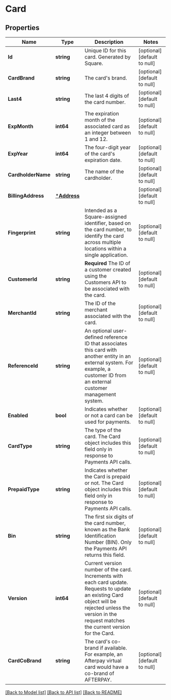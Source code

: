 # Card

## Properties
Name | Type | Description | Notes
------------ | ------------- | ------------- | -------------
**Id** | **string** | Unique ID for this card. Generated by Square. | [optional] [default to null]
**CardBrand** | **string** | The card&#x27;s brand. | [optional] [default to null]
**Last4** | **string** | The last 4 digits of the card number. | [optional] [default to null]
**ExpMonth** | **int64** | The expiration month of the associated card as an integer between 1 and 12. | [optional] [default to null]
**ExpYear** | **int64** | The four-digit year of the card&#x27;s expiration date. | [optional] [default to null]
**CardholderName** | **string** | The name of the cardholder. | [optional] [default to null]
**BillingAddress** | [***Address**](Address.md) |  | [optional] [default to null]
**Fingerprint** | **string** | Intended as a Square-assigned identifier, based on the card number, to identify the card across multiple locations within a single application. | [optional] [default to null]
**CustomerId** | **string** | **Required** The ID of a customer created using the Customers API to be associated with the card. | [optional] [default to null]
**MerchantId** | **string** | The ID of the merchant associated with the card. | [optional] [default to null]
**ReferenceId** | **string** | An optional user-defined reference ID that associates this card with another entity in an external system. For example, a customer ID from an external customer management system. | [optional] [default to null]
**Enabled** | **bool** | Indicates whether or not a card can be used for payments. | [optional] [default to null]
**CardType** | **string** | The type of the card. The Card object includes this field only in response to Payments API calls. | [optional] [default to null]
**PrepaidType** | **string** | Indicates whether the Card is prepaid or not. The Card object includes this field only in response to Payments API calls. | [optional] [default to null]
**Bin** | **string** | The first six digits of the card number, known as the Bank Identification Number (BIN). Only the Payments API returns this field. | [optional] [default to null]
**Version** | **int64** | Current version number of the card. Increments with each card update. Requests to update an existing Card object will be rejected unless the version in the request matches the current version for the Card. | [optional] [default to null]
**CardCoBrand** | **string** | The card&#x27;s co-brand if available. For example, an Afterpay virtual card would have a co-brand of AFTERPAY. | [optional] [default to null]

[[Back to Model list]](../README.md#documentation-for-models) [[Back to API list]](../README.md#documentation-for-api-endpoints) [[Back to README]](../README.md)

